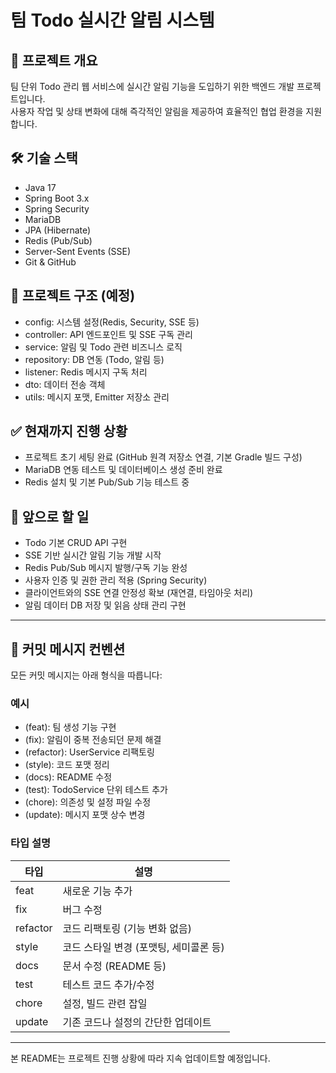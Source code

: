 # 팀 Todo 실시간 알림 시스템

## 📌 프로젝트 개요
팀 단위 Todo 관리 웹 서비스에 실시간 알림 기능을 도입하기 위한 백엔드 개발 프로젝트입니다.  
사용자 작업 및 상태 변화에 대해 즉각적인 알림을 제공하여 효율적인 협업 환경을 지원합니다.

## 🛠 기술 스택
- Java 17
- Spring Boot 3.x
- Spring Security
- MariaDB
- JPA (Hibernate)
- Redis (Pub/Sub)
- Server-Sent Events (SSE)
- Git & GitHub

## 📂 프로젝트 구조 (예정)
- config: 시스템 설정(Redis, Security, SSE 등)
- controller: API 엔드포인트 및 SSE 구독 관리
- service: 알림 및 Todo 관련 비즈니스 로직
- repository: DB 연동 (Todo, 알림 등)
- listener: Redis 메시지 구독 처리
- dto: 데이터 전송 객체
- utils: 메시지 포맷, Emitter 저장소 관리

## ✅ 현재까지 진행 상황
- 프로젝트 초기 세팅 완료 (GitHub 원격 저장소 연결, 기본 Gradle 빌드 구성)
- MariaDB 연동 테스트 및 데이터베이스 생성 준비 완료
- Redis 설치 및 기본 Pub/Sub 기능 테스트 중

## 🚧 앞으로 할 일
- Todo 기본 CRUD API 구현
- SSE 기반 실시간 알림 기능 개발 시작
- Redis Pub/Sub 메시지 발행/구독 기능 완성
- 사용자 인증 및 권한 관리 적용 (Spring Security)
- 클라이언트와의 SSE 연결 안정성 확보 (재연결, 타임아웃 처리)
- 알림 데이터 DB 저장 및 읽음 상태 관리 구현

---

## 💬 커밋 메시지 컨벤션

모든 커밋 메시지는 아래 형식을 따릅니다:

### 예시
- (feat): 팀 생성 기능 구현  
- (fix): 알림이 중복 전송되던 문제 해결  
- (refactor): UserService 리팩토링  
- (style): 코드 포맷 정리  
- (docs): README 수정  
- (test): TodoService 단위 테스트 추가  
- (chore): 의존성 및 설정 파일 수정  
- (update): 메시지 포맷 상수 변경

### 타입 설명
| 타입       | 설명                                |
|------------|-------------------------------------|
| feat       | 새로운 기능 추가                     |
| fix        | 버그 수정                           |
| refactor   | 코드 리팩토링 (기능 변화 없음)       |
| style      | 코드 스타일 변경 (포맷팅, 세미콜론 등)|
| docs       | 문서 수정 (README 등)                |
| test       | 테스트 코드 추가/수정                |
| chore      | 설정, 빌드 관련 잡일                 |
| update     | 기존 코드나 설정의 간단한 업데이트   |



---

본 README는 프로젝트 진행 상황에 따라 지속 업데이트할 예정입니다.

